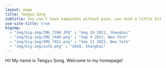 ```yaml
---
layout: page
title: Tengyu Song
subtitle: You can't have happiness without pain, you need a little bit of rain to have a little bit of rainbow. 
use-site-title: true
bigimg:
  - "img/big-img/IMG_7260.JPG" : "Aug 20 2021, Shanghai"
  - "img/big-img/IMG_7440.png" : "Sep 9 2021, New York"
  - "img/big-img/IMG_7451.png" : "Sep 11 2021, New York"
  - "img/big-img/sufe.png" : "2019, Shanghai"
---
```


Hi! My name is Tengyu Song. Welcome to my homepage!
